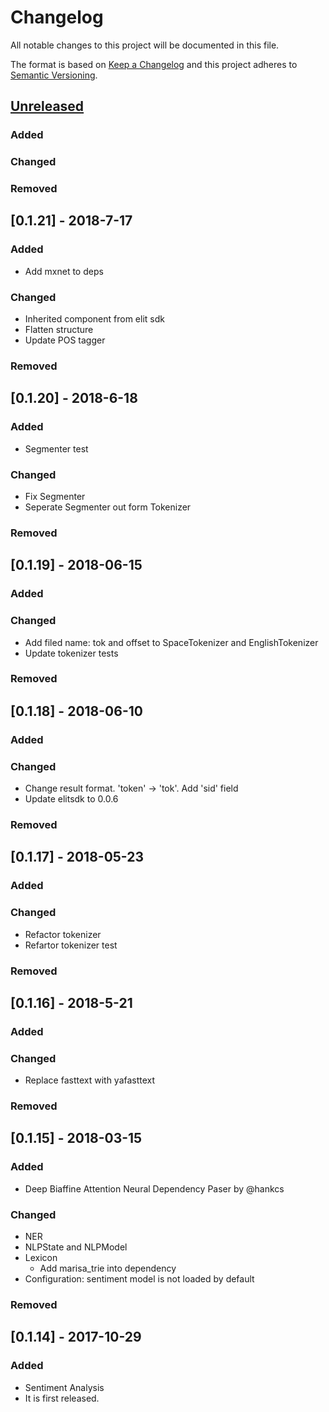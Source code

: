 # Changelog
All notable changes to this project will be documented in this file.

The format is based on [Keep a Changelog](http://keepachangelog.com/en/1.0.0/)
and this project adheres to [Semantic Versioning](http://semver.org/spec/v2.0.0.html).

## [Unreleased] 
### Added
### Changed
### Removed

## [0.1.21] - 2018-7-17
### Added
- Add mxnet to deps
### Changed
- Inherited component from elit sdk
- Flatten structure
- Update POS tagger
### Removed

## [0.1.20] - 2018-6-18
### Added
- Segmenter test
### Changed
- Fix Segmenter
- Seperate Segmenter out form Tokenizer
### Removed

## [0.1.19] - 2018-06-15
### Added
### Changed
- Add filed name: tok and offset to SpaceTokenizer and EnglishTokenizer
- Update tokenizer tests
### Removed

## [0.1.18] - 2018-06-10
### Added
### Changed
- Change result format. 'token' -> 'tok'. Add 'sid' field
- Update elitsdk to 0.0.6
### Removed

## [0.1.17] - 2018-05-23
### Added
### Changed
- Refactor tokenizer
- Refartor tokenizer test
### Removed

## [0.1.16] - 2018-5-21
### Added
### Changed
- Replace fasttext with yafasttext
### Removed

## [0.1.15] - 2018-03-15
### Added
- Deep Biaffine Attention Neural Dependency Paser by @hankcs
### Changed
- NER
- NLPState and NLPModel
- Lexicon
    - Add marisa_trie into dependency
- Configuration: sentiment model is not loaded by default
### Removed

## [0.1.14] - 2017-10-29
### Added
- Sentiment Analysis
- It is first released.


[Unreleased]: https://github.com/elitcloud/elit/compare/0.1.6...HEAD
[0.1.5]: https://github.com/elitcloud/elit/compare/0.1.5...0.1.6
[0.1.4]: https://github.com/elitcloud/elit/compare/0.1.4...0.1.5